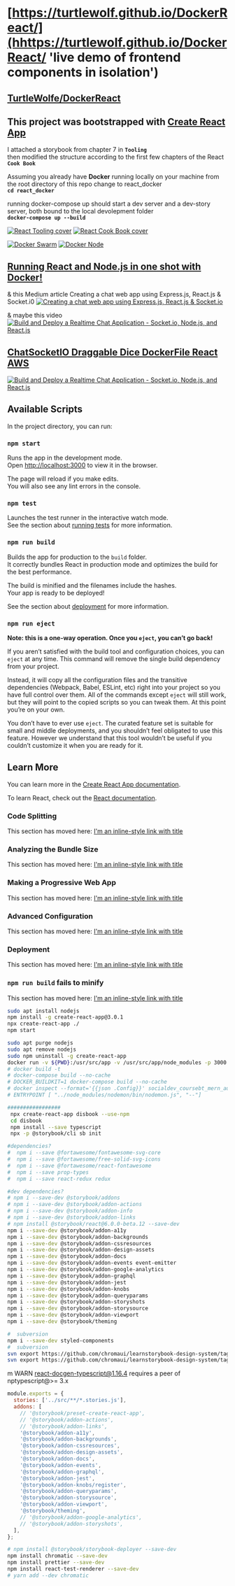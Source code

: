 # [https://turtlewolf.github.io/DockerReact/](hhttps://turtlewolf.github.io/DockerReact/ 'live demo of frontend components in isolation')

## [TurtleWolfe/DockerReact](https://github.com/TurtleWolf/DockerReact 'code repo')

## This project was bootstrapped with [Create React App](https://github.com/facebook/create-react-app)

I attached a storybook from chapter 7 in **`Tooling`**  
then modified the structure according to the first few chapters of the React **`Cook Book`**

Assuming you already have **Docker** running locally on your machine
from the root directory of this repo change to react_docker  
**`cd react_docker`**

running docker-compose up should start a dev server
and a dev-story server, both bound
to the local devolepment folder  
**`docker-compose up --build`**

[![React Tooling cover](/ReferenceNotes/Images/ReactTooling.png 'React 16 Tooling covers the most important tools, utilities, and libraries that every React developer needs to know — in detail. By Adam Boduch, April 2018')](https://subscription.packtpub.com/book/web_development/9781788835015 'By Carlos Santana Roldán August 2018c')
[![React Cook Book cover](https://raw.githubusercontent.com/TurtleWolf/react_scaffolding/master/ReactCookBook.png 'React Cook Book By Carlos Santana Roldán August 2018')](https://subscription.packtpub.com/book/web-development/9781783980727 'By Carlos Santana Roldán August 2018c')

[![Docker Swarm](ReferenceNotes/Images/Docker_Swarm.png 'Build, test, deploy containers with the best mega-course on Docker, Kubernetes, Compose, Swarm and Registry using DevOps ')](https://www.udemy.com/course/docker-mastery 'By Carlos Santana Roldán August 2018c')
[![Docker Node](/ReferenceNotes//Images/DockerNode.png 'Build, test, deploy Node for Docker, Kubernetes, Swarm, and ARM with the latest DevOps practices from a container expert ')](https://www.udemy.com/course/docker-mastery-for-nodejs 'By Carlos Santana Roldán August 2018c')

## [Running React and Node.js in one shot with Docker!](https://dev.to/numtostr/running-react-and-node-js-in-one-shot-with-docker-3o09 'In this post looking at the docker way of running React and Node.js. This is a kind of advance development setup and I hope you already installed and know the basics of docker and docker-compose. If you want to know more about docker head over to docker.com')

& this Medium article Creating a chat web app using Express.js, React.js & Socket.i0
[![Creating a chat web app using Express.js, React.js & Socket.io](/ReferenceNotes/Images/antonio-article.png 'Creating a chat web app using Express.js, React.js & Socket.i')](https://medium.com/signature-networks/creating-a-chat-web-app-using-express-js-react-js-socket-io-1b01100a8ea5 'Antonio Erdeljac')

& maybe this video  
[![Build and Deploy a Realtime Chat Application - Socket.io, Node.js, and React.js](/ReferenceNotes/Images/mastery-video.png 'Build and Deploy a Realtime Chat Application - Socket.io, Node.js, and React.js')](https://youtu.be/ZwFA3YMfkoc ' JavaScript Mastery')

## [ChatSocketIO Draggable Dice DockerFile React AWS](http://ec2-52-87-220-90.compute-1.amazonaws.com/ 'Chattain Ship & Crew')

[![Build and Deploy a Realtime Chat Application - Socket.io, Node.js, and React.js](/ReferenceNotes/Images/mastery-video.png 'Chattain Ship & Crew')](http://ec2-52-87-220-90.compute-1.amazonaws.com ' TurtleWolfe.com')

## Available Scripts

In the project directory, you can run:

### `npm start`

Runs the app in the development mode.  
Open [http://localhost:3000](http://localhost:3000) to view it in the browser.

The page will reload if you make edits.  
You will also see any lint errors in the console.

### `npm test`

Launches the test runner in the interactive watch mode.  
See the section about [running tests](https://facebook.github.io/create-react-app/docs/running-tests) for more information.

### `npm run build`

Builds the app for production to the `build` folder.  
It correctly bundles React in production mode and optimizes the build for the best performance.

The build is minified and the filenames include the hashes.  
Your app is ready to be deployed!

See the section about [deployment](https://facebook.github.io/create-react-app/docs/deployment) for more information.

### `npm run eject`

**Note: this is a one-way operation. Once you `eject`, you can’t go back!**

If you aren’t satisfied with the build tool and configuration choices, you can `eject` at any time. This command will remove the single build dependency from your project.

Instead, it will copy all the configuration files and the transitive dependencies (Webpack, Babel, ESLint, etc) right into your project so you have full control over them. All of the commands except `eject` will still work, but they will point to the copied scripts so you can tweak them. At this point you’re on your own.

You don’t have to ever use `eject`. The curated feature set is suitable for small and middle deployments, and you shouldn’t feel obligated to use this feature. However we understand that this tool wouldn’t be useful if you couldn’t customize it when you are ready for it.

## Learn More

You can learn more in the [Create React App documentation](https://facebook.github.io/create-react-app/docs/getting-started).

To learn React, check out the [React documentation](https://reactjs.org/).

### Code Splitting

This section has moved here: [I'm an inline-style link with title](https://facebook.github.io/create-react-app/docs/code-splitting "Google's Homepage")

### Analyzing the Bundle Size

This section has moved here: [I'm an inline-style link with title](https://facebook.github.io/create-react-app/docs/analyzing-the-bundle-size "Google's Homepage")

### Making a Progressive Web App

This section has moved here: [I'm an inline-style link with title](https://facebook.github.io/create-react-app/docs/making-a-progressive-web-app "Google's Homepage")

### Advanced Configuration

This section has moved here: [I'm an inline-style link with title](https://facebook.github.io/create-react-app/docs/advanced-configuration "Google's Homepage")

### Deployment

This section has moved here: [I'm an inline-style link with title](https://facebook.github.io/create-react-app/docs/deployment "Google's Homepage")

### `npm run build` fails to minify

This section has moved here: [I'm an inline-style link with title](https://facebook.github.io/create-react-app/docs/troubleshooting#npm-run-build-fails-to-minify "Google's Homepage")

```bash
sudo apt install nodejs
npm install -g create-react-app@3.0.1
npx create-react-app ./
npm start
```

```bash
sudo apt purge nodejs
sudo apt remove nodejs
sudo npm uninstall -g create-react-app
docker run -v ${PWD}:/usr/src/app -v /usr/src/app/node_modules -p 3000:3000 --rm react_scaffolding:dev
# docker build -t
# docker-compose build --no-cache
# DOCKER_BUILDKIT=1 docker-compose build --no-cache
# docker inspect --format='{{json .Config}}' socialdev_coursebt_mern_auth_1 | jq
# ENTRYPOINT [ "../node_modules/nodemon/bin/nodemon.js", "--"]
```

```bash
#################
 npx create-react-app disbook --use-npm
 cd disbook
 npm install --save typescript
 npx -p @storybook/cli sb init

#dependencies?
#  npm i --save @fortawesome/fontawesome-svg-core
#  npm i --save @fortawesome/free-solid-svg-icons
#  npm i --save @fortawesome/react-fontawesome
#  npm i --save prop-types
#  npm i --save react-redux redux

#dev dependencies?
# npm i --save-dev @storybook/addons
# npm i --save-dev @storybook/addon-actions
# npm i --save-dev @storybook/addon-info
# npm i --save-dev @storybook/addon-links
# npm install @storybook/react@6.0.0-beta.12 --save-dev
npm i --save-dev @storybook/addon-a11y
npm i --save-dev @storybook/addon-backgrounds
npm i --save-dev @storybook/addon-cssresources
npm i --save-dev @storybook/addon-design-assets
npm i --save-dev @storybook/addon-docs
npm i --save-dev @storybook/addon-events event-emitter
npm i --save-dev @storybook/addon-google-analytics
npm i --save-dev @storybook/addon-graphql
npm i --save-dev @storybook/addon-jest
npm i --save-dev @storybook/addon-knobs
npm i --save-dev @storybook/addon-queryparams
npm i --save-dev @storybook/addon-storyshots
npm i --save-dev @storybook/addon-storysource
npm i --save-dev @storybook/addon-viewport
npm i --save-dev @storybook/theming

#  subversion
npm i --save-dev styled-components
#  subversion
svn export https://github.com/chromaui/learnstorybook-design-system/tags/download-1/src
svn export https://github.com/chromaui/learnstorybook-design-system/tags/download-2/src/shared src/shared
```

m WARN react-docgen-typescript@1.16.4 requires a peer of nptypescript@>= 3.x

```javascript
module.exports = {
  stories: ['../src/**/*.stories.js'],
  addons: [
    // '@storybook/preset-create-react-app',
    // '@storybook/addon-actions',
    // '@storybook/addon-links',
    '@storybook/addon-a11y',
    '@storybook/addon-backgrounds',
    '@storybook/addon-cssresources',
    '@storybook/addon-design-assets',
    '@storybook/addon-docs',
    '@storybook/addon-events',
    '@storybook/addon-graphql',
    '@storybook/addon-jest',
    '@storybook/addon-knobs/register',
    '@storybook/addon-queryparams',
    '@storybook/addon-storysource',
    '@storybook/addon-viewport',
    '@storybook/theming',
    // '@storybook/addon-google-analytics',
    // '@storybook/addon-storyshots',
  ],
};
```

```bash
# npm install @storybook/storybook-deployer --save-dev
npm install chromatic --save-dev
npm install prettier --save-dev
npm install react-test-renderer --save-dev
# yarn add --dev chromatic
```
